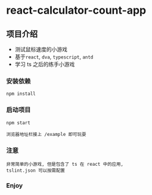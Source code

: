 # react-calculator-count-app


## 项目介绍
+ 测试鼠标速度的小游戏
+ 基于```react```, ```dva```, ```typescript```, ```antd```
+ 学习 ts 之后的练手小游戏


### 安装依赖
```
npm install 
```

### 启动项目
```
npm start

浏览器地址栏接上 /example 即可玩耍
```

### 注意
```
非常简单的小游戏, 但是包含了 ts 在 react 中的应用,
tslint.json 可以按需配置
```

### Enjoy